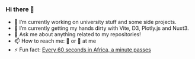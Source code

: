 ### Hi there 👋
- 🔭 I’m currently working on university stuff and some side projects.
- 🌱 I’m currently getting my hands dirty with Vite, D3, Plotly.js and Nuxt3.
- 💬 Ask me about anything related to my repositories!
- 📫 How to reach me: 🐥 or 📧 at me
- ⚡ Fun fact: [Every 60 seconds in Africa, a minute passes](https://youtu.be/sPnGC1__Xqg?t=18)
<!--
**mzamayias/mzamayias** is a ✨ _special_ ✨ repository because its `README.md` (this file) appears on your GitHub profile.

Here are some ideas to get you started:
- 👯 I’m looking to collaborate on ...
- 🤔 I’m looking for help with 
- 😄 Pronouns: ...
-->
